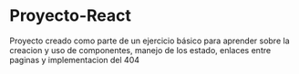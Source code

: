 # Proyecto-React
Proyecto creado como parte de un ejercicio básico para aprender sobre la creacion y uso de componentes, manejo de los estado, enlaces entre paginas y implementacion del 404 
